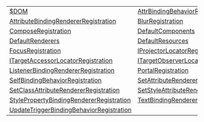 |                                                                                                                                                            |                                                                                                                                                      |
| ---------------------------------------------------------------------------------------------------------------------------------------------------------- | ---------------------------------------------------------------------------------------------------------------------------------------------------- |
| [$DOM](https://hamedfathi.gitbook.io/aurelia-2-doc-api/runtime-html/variable/usddom)                                                                       | [AttrBindingBehaviorRegistration](https://hamedfathi.gitbook.io/aurelia-2-doc-api/runtime-html/variable/attrbindingbehaviorregistration)             |
| [AttributeBindingRendererRegistration](https://hamedfathi.gitbook.io/aurelia-2-doc-api/runtime-html/variable/attributebindingrendererregistration)         | [BlurRegistration](https://hamedfathi.gitbook.io/aurelia-2-doc-api/runtime-html/variable/blurregistration)                                           |
| [ComposeRegistration](https://hamedfathi.gitbook.io/aurelia-2-doc-api/runtime-html/variable/composeregistration)                                           | [DefaultComponents](https://hamedfathi.gitbook.io/aurelia-2-doc-api/runtime-html/variable/defaultcomponents)                                         |
| [DefaultRenderers](https://hamedfathi.gitbook.io/aurelia-2-doc-api/runtime-html/variable/defaultrenderers)                                                 | [DefaultResources](https://hamedfathi.gitbook.io/aurelia-2-doc-api/runtime-html/variable/defaultresources)                                           |
| [FocusRegistration](https://hamedfathi.gitbook.io/aurelia-2-doc-api/runtime-html/variable/focusregistration)                                               | [IProjectorLocatorRegistration](https://hamedfathi.gitbook.io/aurelia-2-doc-api/runtime-html/variable/iprojectorlocatorregistration)                 |
| [ITargetAccessorLocatorRegistration](https://hamedfathi.gitbook.io/aurelia-2-doc-api/runtime-html/variable/itargetaccessorlocatorregistration)             | [ITargetObserverLocatorRegistration](https://hamedfathi.gitbook.io/aurelia-2-doc-api/runtime-html/variable/itargetobserverlocatorregistration)       |
| [ListenerBindingRendererRegistration](https://hamedfathi.gitbook.io/aurelia-2-doc-api/runtime-html/variable/listenerbindingrendererregistration)           | [PortalRegistration](https://hamedfathi.gitbook.io/aurelia-2-doc-api/runtime-html/variable/portalregistration)                                       |
| [SelfBindingBehaviorRegistration](https://hamedfathi.gitbook.io/aurelia-2-doc-api/runtime-html/variable/selfbindingbehaviorregistration)                   | [SetAttributeRendererRegistration](https://hamedfathi.gitbook.io/aurelia-2-doc-api/runtime-html/variable/setattributerendererregistration)           |
| [SetClassAttributeRendererRegistration](https://hamedfathi.gitbook.io/aurelia-2-doc-api/runtime-html/variable/setclassattributerendererregistration)       | [SetStyleAttributeRendererRegistration](https://hamedfathi.gitbook.io/aurelia-2-doc-api/runtime-html/variable/setstyleattributerendererregistration) |
| [StylePropertyBindingRendererRegistration](https://hamedfathi.gitbook.io/aurelia-2-doc-api/runtime-html/variable/stylepropertybindingrendererregistration) | [TextBindingRendererRegistration](https://hamedfathi.gitbook.io/aurelia-2-doc-api/runtime-html/variable/textbindingrendererregistration)             |
| [UpdateTriggerBindingBehaviorRegistration](https://hamedfathi.gitbook.io/aurelia-2-doc-api/runtime-html/variable/updatetriggerbindingbehaviorregistration) |                                                                                                                                                      |